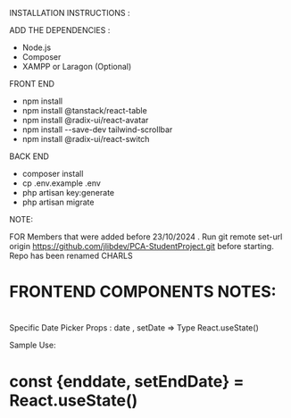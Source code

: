 INSTALLATION INSTRUCTIONS : 



ADD THE DEPENDENCIES : 
- Node.js
- Composer
- XAMPP or Laragon (Optional)


FRONT END
- npm install
- npm install @tanstack/react-table
- npm install @radix-ui/react-avatar
- npm install --save-dev tailwind-scrollbar
- npm install @radix-ui/react-switch


BACK END
- composer install
- cp .env.example .env
- php artisan key:generate
- php artisan migrate

NOTE: 

FOR Members that were added before 23/10/2024 . Run git remote set-url origin https://github.com/jlibdev/PCA-StudentProject.git before starting.
Repo has been renamed
CHARLS


FRONTEND COMPONENTS NOTES:
================================================================


<DatePicker></DatePicker>
================================================================
Specific Date Picker
Props : date , setDate => Type React.useState<Date>()

Sample Use:

const {enddate,  setEndDate} = React.useState<Date>()
<DatePicker date={enddate} setDate={setEndDate} />
===============================================================


